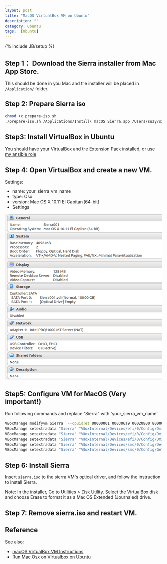 ```yaml
---
layout: post
title: "MacOS VirtualBox VM on Ubuntu"
description: ""
category: Ubuntu
tags:  [Ubuntu]
---
```

{% include JB/setup %}

## Step 1： Download the Sierra installer from Mac App Store.

This should be done in you Mac and the installer will be placed in `/Application/` folder.

## Step 2: Prepare Sierra iso

```bash
chmod +x prepare-iso.sh
./prepare-iso.sh /Applications/Install\ macOS Sierra.app /Users/suzy/sierra.iso
```

## Step3: Install VirtualBox in Ubuntu

You should have your VirtualBox and the Extension Pack installed, or use [my ansible role](https://github.com/SuzyWu2014/ubuntu-ansible/tree/master/roles/vagrant)

## Step 4: Open VirtualBox and create a new VM.

Settings:
+ name: your_sierra_vm_name
+ type: Osx
+ version: Mac OS X 10.11 El Capitan (64-bit)
+ Settings

![](https://github.com/SuzyWu2014/SuzyWu2014.github.io/blob/master/_posts/Env/pic/sierra-vm-setting.png)

## Step5: Configure VM for MacOS (Very important!)

Run following commands and replace "Sierra" with 'your_sierra_vm_name'.
```bash
VBoxManage modifyvm Sierra  --cpuidset 00000001 000306a9 00020800 80000201 178bfbff
VBoxManage setextradata "Sierra" "VBoxInternal/Devices/efi/0/Config/DmiSystemProduct" "iMac11,3"
VBoxManage setextradata "Sierra" "VBoxInternal/Devices/efi/0/Config/DmiSystemVersion" "1.0"
VBoxManage setextradata "Sierra" "VBoxInternal/Devices/efi/0/Config/DmiBoardProduct" "Iloveapple"
VBoxManage setextradata "Sierra" "VBoxInternal/Devices/smc/0/Config/DeviceKey" "ourhardworkbythesewordsguardedpleasedontsteal(c)AppleComputerInc"
VBoxManage setextradata "Sierra" "VBoxInternal/Devices/smc/0/Config/GetKeyFromRealSMC" 1
```

## Step 6: Install Sierra

Insert `sierra.iso` to the sierra VM's optical driver, and follow the instruction to install Sierra.

Note: In the installer, Go to Utilities > Disk Utility. Select the VirtualBox disk and choose Erase to format it as a Mac OS Extended (Journaled) drive.

## Step 7: Remove sierra.iso and restart VM.

## Reference

See also:
+ [macOS VirtualBox VM Instructions](https://github.com/geerlingguy/macos-virtualbox-vm)
+ [Run Mac Osx on Virtualbox on Ubuntu](https://getpocket.com/a/read/1490886679)
